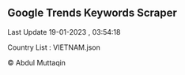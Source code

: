 

## Google Trends Keywords Scraper 
 
Last Update 19-01-2023 , 03:54:18

Country List :
VIETNAM.json



© Abdul Muttaqin 
